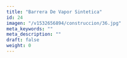 ```yaml
---
title: "Barrera De Vapor Sintetica"
id: 24
imagen: "/v1532656894/construccion/36.jpg"
meta_keywords: ""
meta_description: ""
draft: false
weight: 0
---
```

